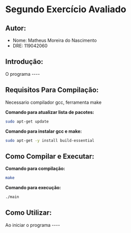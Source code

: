 # Segundo Exercício Avaliado

## Autor:
  - Nome: Matheus Moreira do Nascimento
  - DRE: 119042060

## Introdução:

O programa ----

## Requisitos Para Compilação:

Necessario compilador gcc, ferramenta make

**Comando para atualizar lista de pacotes:**
```sh
sudo apt-get update
```
**Comando para instalar gcc e make:**
```sh
sudo apt-get -y install build-essential
```
## Como Compilar e Executar:

**Comando para compilação:**
```sh
make
```

**Comando para execução:**
```sh
./main
```
## Como Utilizar:

Ao iniciar o programa ----
